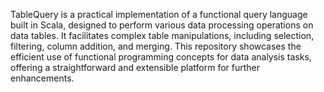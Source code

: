 TableQuery is a practical implementation of a functional query language built in Scala, designed to perform various data processing operations on data tables. It facilitates complex table manipulations, including selection, filtering, column addition, and merging. This repository showcases the efficient use of functional programming concepts for data analysis tasks, offering a straightforward and extensible platform for further enhancements.
